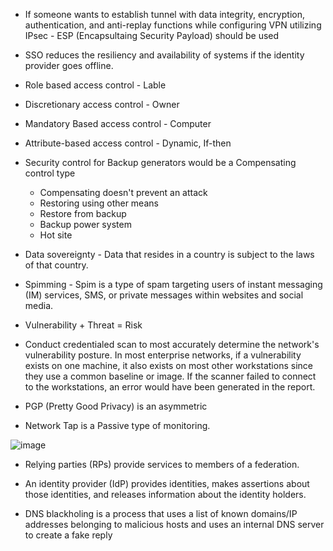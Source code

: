  - If someone wants to establish tunnel with data integrity, encryption, authentication, and anti-replay functions while configuring VPN utilizing IPsec - ESP (Encapsultaing Security Payload) should be used

 - SSO reduces the resiliency and availability of systems if the identity provider goes offline.


 - Role based access control - Lable
 - Discretionary access control - Owner
 - Mandatory Based access control - Computer
 - Attribute-based access control - Dynamic, If-then


 - Security control for Backup generators would be a Compensating control type
   - Compensating doesn't prevent an attack
   - Restoring using other means
   - Restore from backup
   - Backup power system
   - Hot site

 - Data sovereignty - Data that resides in a country is subject to the laws of that country.

 - Spimming - Spim is a type of spam targeting users of instant messaging (IM) services, SMS, or private messages within websites and social media.

 - Vulnerability + Threat = Risk

 - Conduct credentialed scan to most accurately determine the network's vulnerability posture. In most enterprise networks, if a vulnerability exists on one machine, it also exists on most other workstations since they use a common baseline or image. If the scanner failed to connect to the workstations, an error would have been generated in the report.

 - PGP (Pretty Good Privacy) is an asymmetric

 - Network Tap is a Passive type of monitoring.

![image](https://user-images.githubusercontent.com/63236771/126634524-a761be71-2027-4b93-8df5-cbaae3c4fa64.png)

 - Relying parties (RPs) provide services to members of a federation. 
 - An identity provider (IdP) provides identities, makes assertions about those identities, and releases information about the identity holders.

 -  DNS blackholing is a process that uses a list of known domains/IP addresses belonging to malicious hosts and uses an internal DNS server to create a fake reply
